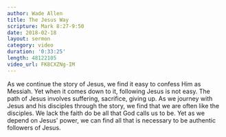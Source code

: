 ```yaml
---
author: Wade Allen
title: The Jesus Way
scripture: Mark 8:27-9:50
date: 2018-02-18
layout: sermon
category: video
duration: '0:33:25' 
length: 48122105
video_url: FK8CXZNg-IM
---
```


As we continue the story of Jesus, we find it easy to confess Him as Messiah. Yet when it comes down to it, following Jesus is not easy. The path of Jesus involves suffering, sacrifice, giving up. As we journey with Jesus and his disciples through the story, we find that we are often like the disciples. We lack the faith do be all that God calls us to be. Yet as we depend on Jesus' power, we can find all that is necessary to be authentic followers of Jesus.
